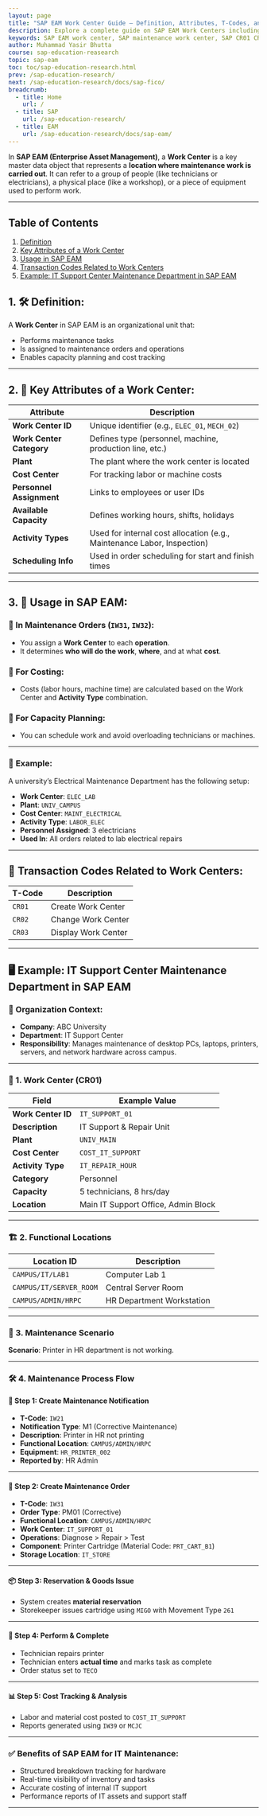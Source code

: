 ```yaml
---
layout: page
title: "SAP EAM Work Center Guide – Definition, Attributes, T-Codes, and IT Support Example"
description: Explore a complete guide on SAP EAM Work Centers including definitions, key attributes, usage in maintenance orders, related transaction codes, and a real-world IT support center example for universities.
keywords: SAP EAM work center, SAP maintenance work center, SAP CR01 CR02 CR03, SAP work center example, SAP work center attributes, IT support in SAP EAM, SAP maintenance order work center, SAP PM functional location, SAP EAM university example, SAP work center cost planning, SAP PM training content
author: Muhammad Yasir Bhutta
course: sap-education-reasearch
topic: sap-eam
toc: toc/sap-education-research.html
prev: /sap-education-research/
next: /sap-education-research/docs/sap-fico/
breadcrumb:
  - title: Home
    url: /
  - title: SAP
    url: /sap-education-research/
  - title: EAM
    url: /sap-education-research/docs/sap-eam/
---
```


In **SAP EAM (Enterprise Asset Management)**, a **Work Center** is a key master data object that represents a **location where maintenance work is carried out**. It can refer to a group of people (like technicians or electricians), a physical place (like a workshop), or a piece of equipment used to perform work.

---

## Table of Contents

1. [Definition](#1-️-definition)
2. [Key Attributes of a Work Center](#2--key-attributes-of-a-work-center)
3. [Usage in SAP EAM](#3--usage-in-sap-eam)
4. [Transaction Codes Related to Work Centers](#-transaction-codes-related-to-work-centers)
5. [Example: IT Support Center Maintenance Department in SAP EAM](#️-example-it-support-center-maintenance-department-in-sap-eam)

## 1. 🛠️ **Definition:**

A **Work Center** in SAP EAM is an organizational unit that:

* Performs maintenance tasks
* Is assigned to maintenance orders and operations
* Enables capacity planning and cost tracking

---

## 2. 🔑 **Key Attributes of a Work Center:**

| Attribute                | Description                                                             |
| ------------------------ | ----------------------------------------------------------------------- |
| **Work Center ID**       | Unique identifier (e.g., `ELEC_01`, `MECH_02`)                          |
| **Work Center Category** | Defines type (personnel, machine, production line, etc.)                |
| **Plant**                | The plant where the work center is located                              |
| **Cost Center**          | For tracking labor or machine costs                                     |
| **Personnel Assignment** | Links to employees or user IDs                                          |
| **Available Capacity**   | Defines working hours, shifts, holidays                                 |
| **Activity Types**       | Used for internal cost allocation (e.g., Maintenance Labor, Inspection) |
| **Scheduling Info**      | Used in order scheduling for start and finish times                     |

---

## 3. 🧾 **Usage in SAP EAM:**

### 🔹 In Maintenance Orders (`IW31`, `IW32`):

* You assign a **Work Center** to each **operation**.
* It determines **who will do the work**, **where**, and at what **cost**.

### 🔹 For Costing:

* Costs (labor hours, machine time) are calculated based on the Work Center and **Activity Type** combination.

### 🔹 For Capacity Planning:

* You can schedule work and avoid overloading technicians or machines.

---

### 📌 **Example:**

A university’s Electrical Maintenance Department has the following setup:

* **Work Center**: `ELEC_LAB`
* **Plant**: `UNIV_CAMPUS`
* **Cost Center**: `MAINT_ELECTRICAL`
* **Activity Type**: `LABOR_ELEC`
* **Personnel Assigned**: 3 electricians
* **Used In**: All orders related to lab electrical repairs

---

## 🧰 Transaction Codes Related to Work Centers:

| T-Code | Description         |
| ------ | ------------------- |
| `CR01` | Create Work Center  |
| `CR02` | Change Work Center  |
| `CR03` | Display Work Center |

---

## 🖥️ **Example: IT Support Center Maintenance Department in SAP EAM**

### 🏢 Organization Context:

* **Company**: ABC University
* **Department**: IT Support Center
* **Responsibility**: Manages maintenance of desktop PCs, laptops, printers, servers, and network hardware across campus.

---

### 🧰 1. **Work Center (CR01)**

| Field              | Example Value                       |
| ------------------ | ----------------------------------- |
| **Work Center ID** | `IT_SUPPORT_01`                     |
| **Description**    | IT Support & Repair Unit            |
| **Plant**          | `UNIV_MAIN`                         |
| **Cost Center**    | `COST_IT_SUPPORT`                   |
| **Activity Type**  | `IT_REPAIR_HOUR`                    |
| **Category**       | Personnel                           |
| **Capacity**       | 5 technicians, 8 hrs/day            |
| **Location**       | Main IT Support Office, Admin Block |

---

### 🏗️ 2. **Functional Locations**

| Location ID             | Description               |
| ----------------------- | ------------------------- |
| `CAMPUS/IT/LAB1`        | Computer Lab 1            |
| `CAMPUS/IT/SERVER_ROOM` | Central Server Room       |
| `CAMPUS/ADMIN/HRPC`     | HR Department Workstation |

---

### 🧾 3. **Maintenance Scenario**

**Scenario**: Printer in HR department is not working.

---

### 🛠️ 4. **Maintenance Process Flow**

#### 📍 Step 1: Create Maintenance Notification

* **T-Code**: `IW21`
* **Notification Type**: M1 (Corrective Maintenance)
* **Description**: Printer in HR not printing
* **Functional Location**: `CAMPUS/ADMIN/HRPC`
* **Equipment**: `HR_PRINTER_002`
* **Reported by**: HR Admin

---

#### 🧾 Step 2: Create Maintenance Order

* **T-Code**: `IW31`
* **Order Type**: PM01 (Corrective)
* **Functional Location**: `CAMPUS/ADMIN/HRPC`
* **Work Center**: `IT_SUPPORT_01`
* **Operations**: Diagnose > Repair > Test
* **Component**: Printer Cartridge (Material Code: `PRT_CART_B1`)
* **Storage Location**: `IT_STORE`

---

#### 📦 Step 3: Reservation & Goods Issue

* System creates **material reservation**
* Storekeeper issues cartridge using `MIGO` with Movement Type `261`

---

#### 🔧 Step 4: Perform & Complete

* Technician repairs printer
* Technician enters **actual time** and marks task as complete
* Order status set to `TECO`

---

#### 📊 Step 5: Cost Tracking & Analysis

* Labor and material cost posted to `COST_IT_SUPPORT`
* Reports generated using `IW39` or `MCJC`

---

### ✅ Benefits of SAP EAM for IT Maintenance:

* Structured breakdown tracking for hardware
* Real-time visibility of inventory and tasks
* Accurate costing of internal IT support
* Performance reports of IT assets and support staff

---


